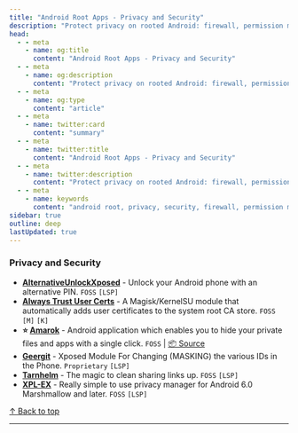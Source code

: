 ```yaml
---
title: "Android Root Apps - Privacy and Security"
description: "Protect privacy on rooted Android: firewall, permission managers, encryption tools, and privacy-focused mods to limit tracking and data leakage."
head:
  - - meta
    - name: og:title
      content: "Android Root Apps - Privacy and Security"
  - - meta
    - name: og:description
      content: "Protect privacy on rooted Android: firewall, permission managers, encryption tools, and privacy-focused mods to limit tracking and data leakage."
  - - meta
    - name: og:type
      content: "article"
  - - meta
    - name: twitter:card
      content: "summary"
  - - meta
    - name: twitter:title
      content: "Android Root Apps - Privacy and Security"
  - - meta
    - name: twitter:description
      content: "Protect privacy on rooted Android: firewall, permission managers, encryption tools, and privacy-focused mods to limit tracking and data leakage."
  - - meta
    - name: keywords
      content: "android root, privacy, security, firewall, permission manager, encryption, rooted privacy apps"
sidebar: true
outline: deep
lastUpdated: true
---
```


### Privacy and Security
- **[AlternativeUnlockXposed](https://github.com/leohearts/AlternativeUnlockXposed)** - Unlock your Android phone with an alternative PIN. `FOSS` `[LSP]`
- **[Always Trust User Certs](https://github.com/NVISOsecurity/AlwaysTrustUserCerts)** - A Magisk/KernelSU module that automatically adds user certificates to the system root CA store. `FOSS` `[M]` `[K]`
- **⭐ [Amarok](https://f-droid.org/zh_Hans/packages/deltazero.amarok.foss/)** - Android application which enables you to hide your private files and apps with a single click. `FOSS` | [📦 Source](https://github.com/deltazefiro/Amarok-Hider)
- **[Geergit](https://github.com/pyshivam/geergit-discussion)** - Xposed Module For Changing (MASKING) the various IDs in the Phone. `Proprietary` `[LSP]`
- **[Tarnhelm](https://github.com/lz233/Tarnhelm)** - The magic to clean sharing links up. `FOSS` `[LSP]`
- **[XPL-EX](https://github.com/0bbedCode/XPL-EX)** - Really simple to use privacy manager for Android 6.0 Marshmallow and later. `FOSS` `[LSP]`

[↑ Back to top](#table-of-contents)

---

